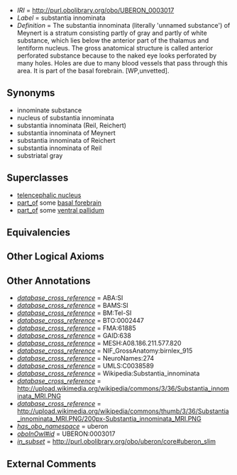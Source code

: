  * *IRI* = http://purl.obolibrary.org/obo/UBERON_0003017
 * *Label* = substantia innominata
 * *Definition* = The substantia innominata (literally 'unnamed substance') of Meynert is a stratum consisting partly of gray and partly of white substance, which lies below the anterior part of the thalamus and lentiform nucleus. The gross anatomical structure is called anterior perforated substance because to the naked eye looks perforated by many holes. Holes are due to many blood vessels that pass through this area. It is part of the basal forebrain. [WP,unvetted].

## Synonyms

 * innominate substance
 * nucleus of substantia innominata
 * substantia innominata (Reil, Reichert)
 * substantia innominata of  Meynert
 * substantia innominata of Reichert
 * substantia innominata of Reil
 * substriatal gray

## Superclasses

 * [telencephalic nucleus](../../UBERON/63/UBERON_0009663.md)
 * [part_of](../../BFO/50/BFO_0000050.md) some [basal forebrain](../../UBERON/43/UBERON_0002743.md)
 * [part_of](../../BFO/50/BFO_0000050.md) some [ventral pallidum](../../UBERON/78/UBERON_0002778.md)

## Equivalencies


## Other Logical Axioms


## Other Annotations

 * *[database_cross_reference](../../ef/oboInOwl#hasDbXref.md)* = ABA:SI
 * *[database_cross_reference](../../ef/oboInOwl#hasDbXref.md)* = BAMS:SI
 * *[database_cross_reference](../../ef/oboInOwl#hasDbXref.md)* = BM:Tel-SI
 * *[database_cross_reference](../../ef/oboInOwl#hasDbXref.md)* = BTO:0002447
 * *[database_cross_reference](../../ef/oboInOwl#hasDbXref.md)* = FMA:61885
 * *[database_cross_reference](../../ef/oboInOwl#hasDbXref.md)* = GAID:638
 * *[database_cross_reference](../../ef/oboInOwl#hasDbXref.md)* = MESH:A08.186.211.577.820
 * *[database_cross_reference](../../ef/oboInOwl#hasDbXref.md)* = NIF_GrossAnatomy:birnlex_915
 * *[database_cross_reference](../../ef/oboInOwl#hasDbXref.md)* = NeuroNames:274
 * *[database_cross_reference](../../ef/oboInOwl#hasDbXref.md)* = UMLS:C0038589
 * *[database_cross_reference](../../ef/oboInOwl#hasDbXref.md)* = Wikipedia:Substantia_innominata
 * *[database_cross_reference](../../ef/oboInOwl#hasDbXref.md)* = http://upload.wikimedia.org/wikipedia/commons/3/36/Substantia_innominata_MRI.PNG
 * *[database_cross_reference](../../ef/oboInOwl#hasDbXref.md)* = http://upload.wikimedia.org/wikipedia/commons/thumb/3/36/Substantia_innominata_MRI.PNG/200px-Substantia_innominata_MRI.PNG
 * *[has_obo_namespace](../../ce/oboInOwl#hasOBONamespace.md)* = uberon
 * *[oboInOwl#id](../../id/oboInOwl#id.md)* = UBERON:0003017
 * *[in_subset](../../et/oboInOwl#inSubset.md)* = http://purl.obolibrary.org/obo/uberon/core#uberon_slim

## External Comments

